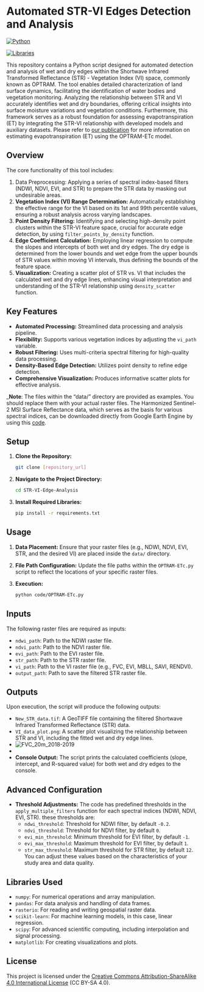 # Automated STR-VI Edges Detection and Analysis

[![Python](https://img.shields.io/badge/python-3.8+-blue.svg)](https://www.python.org/downloads/)

[![Libraries](https://img.shields.io/badge/libraries-numpy%20%7C%20pandas%20%7C%20rasterio%20%7C%20sklearn%20%7C%20scipy%20%7C%20matplotlib-yellow.svg)](https://github.com/MohammadAlavi81/STR-VI-Edge-Analysis/blob/main/requirements.txt)


This repository contains a Python script designed for automated detection and analysis of wet and dry edges within the Shortwave Infrared Transformed Reflectance (STR) - Vegetation Index (VI) space, commonly known as OPTRAM. The tool enables detailed characterization of land surface dynamics, facilitating the identification of water bodies and vegetation monitoring. Analyzing the relationship between STR and VI accurately identifies wet and dry boundaries, offering critical insights into surface moisture variations and vegetation conditions. Furthermore, this framework serves as a robust foundation for assessing evapotranspiration (ET) by integrating the STR-VI relationship with developed models and auxiliary datasets. Please refer to [our publication](https://www.sciencedirect.com/journal/environmental-modelling-and-software) for more information on estimating evapotranspiration (ET) using the OPTRAM-ETc model.



## Overview

The core functionality of this tool includes:

1.  Data Preprocessing: Applying a series of spectral index-based filters (NDWI, NDVI, EVI, and STR) to prepare the STR data by masking out undesirable areas.
2.  **Vegetation Index (VI) Range Determination:** Automatically establishing the effective range for the VI based on its 1st and 99th percentile values, ensuring a robust analysis across varying landscapes.
3.  **Point Density Filtering:** Identifying and selecting high-density point clusters within the STR-VI feature space, crucial for accurate edge detection, by using `filter_points_by_density` function.
4.  **Edge Coefficient Calculation:** Employing linear regression to compute the slopes and intercepts of both wet and dry edges. The dry edge is determined from the lower bounds and wet edge from the upper bounds of STR values within moving VI intervals, thus defining the bounds of the feature space.
5.  **Visualization:** Creating a scatter plot of STR vs. VI that includes the calculated wet and dry edge lines, enhancing visual interpretation and understanding of the STR-VI relationship using `density_scatter` function.

## Key Features

*   **Automated Processing:** Streamlined data processing and analysis pipeline.
*   **Flexibility:** Supports various vegetation indices by adjusting the `vi_path` variable.
*   **Robust Filtering:** Uses multi-criteria spectral filtering for high-quality data processing.
*   **Density-Based Edge Detection:** Utilizes point density to refine edge detection.
*   **Comprehensive Visualization:** Produces informative scatter plots for effective analysis.

_**Note**: The files within the “data/” directory are provided as examples. You should replace them with your actual raster files. The Harmonized Sentinel-2 MSI Surface Reflectance data, which serves as the basis for various spectral indices, can be downloaded directly from Google Earth Engine by using this [code](https://code.earthengine.google.com/8d60a101dff9a29531c37233e6ceb2bc).


## Setup

1.  **Clone the Repository:**

    ```bash
    git clone [repository_url]
    ```

2.  **Navigate to the Project Directory:**

    ```bash
    cd STR-VI-Edge-Analysis
    ```

3.  **Install Required Libraries:**

    ```bash
    pip install -r requirements.txt
    ```

## Usage

1.  **Data Placement:** Ensure that your raster files (e.g., NDWI, NDVI, EVI, STR, and the desired VI) are placed inside the `data/` directory.

2.  **File Path Configuration:** Update the file paths within the `OPTRAM-ETc.py` script to reflect the locations of your specific raster files.

3.  **Execution:**

    ```bash
    python code/OPTRAM-ETc.py
    ```

## Inputs

The following raster files are required as inputs:
-   `ndwi_path`: Path to the NDWI raster file.
-   `ndvi_path`: Path to the NDVI raster file.
-   `evi_path`: Path to the EVI raster file.
-   `str_path`: Path to the STR raster file.
-   `vi_path`: Path to the VI raster file (e.g., FVC, EVI, MBLL, SAVI, RENDVI).
-   `output_path`: Path to save the filtered STR raster file.

## Outputs

Upon execution, the script will produce the following outputs:

*   `New_STR_data.tif`: A GeoTIFF file containing the filtered Shortwave Infrared Transformed Reflectance (STR) data.
*   `VI_data_plot.png`: A scatter plot visualizing the relationship between STR and VI, including the fitted wet and dry edge lines.
*   ![FVC_20m_2018-2019](https://github.com/user-attachments/assets/ee4103f1-728d-4efc-a60c-5b14e0c7f471)
*   
*   **Console Output:** The script prints the calculated coefficients (slope, intercept, and R-squared value) for both wet and dry edges to the console.

## Advanced Configuration

* **Threshold Adjustments:** The code has predefined thresholds in the `apply_multiple_filters` function for each spectral indices (NDWI, NDVI, EVI, STR). these thresholds are:
  -   `ndwi_threshold`: Threshold for NDWI filter, by default `-0.2`.
  -   `ndvi_threshold`: Threshold for NDVI filter, by default `0`.
  -   `evi_min_threshold`: Minimum threshold for EVI filter, by default `-1`.
  -   `evi_max_threshold`: Maximum threshold for EVI filter, by default `1`.
  -   `str_max_threshold`: Maximum threshold for STR filter, by default `12`.
You can adjust these values based on the characteristics of your study area and data quality.

## Libraries Used

*   `numpy`: For numerical operations and array manipulation.
*   `pandas`: For data analysis and handling of data frames.
*   `rasterio`: For reading and writing geospatial raster data.
*   `scikit-learn`: For machine learning models, in this case, linear regression.
*   `scipy`: For advanced scientific computing, including interpolation and signal processing.
*   `matplotlib`: For creating visualizations and plots.

## License

This project is licensed under the [Creative Commons Attribution-ShareAlike 4.0 International License](https://creativecommons.org/licenses/by-sa/4.0/) (CC BY-SA 4.0).
